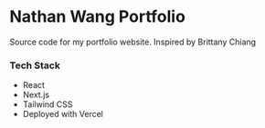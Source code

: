 # Nathan Wang Portfolio

Source code for my portfolio website. Inspired by Brittany Chiang

### Tech Stack

- React
- Next.js
- Tailwind CSS
- Deployed with Vercel

